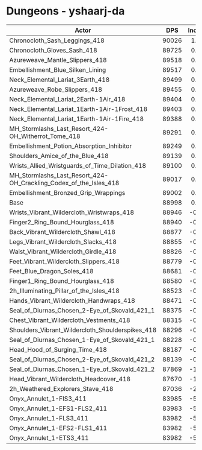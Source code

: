 # Dungeons - yshaarj-da
| Actor | DPS | Increase |
|---|:---:|:---:|
|Chronocloth_Sash_Leggings_418|90026|1.15%|
|Chronocloth_Gloves_Sash_418|89725|0.82%|
|Azureweave_Mantle_Slippers_418|89518|0.58%|
|Embellishment_Blue_Silken_Lining|89517|0.58%|
|Neck_Elemental_Lariat_3Earth_418|89499|0.56%|
|Azureweave_Robe_Slippers_418|89455|0.51%|
|Neck_Elemental_Lariat_2Earth-1Air_418|89404|0.46%|
|Neck_Elemental_Lariat_1Earth-1Air-1Frost_418|89403|0.45%|
|Neck_Elemental_Lariat_1Earth-1Air-1Fire_418|89388|0.44%|
|MH_Stormlashs_Last_Resort_424-OH_Witherrot_Tome_418|89291|0.33%|
|Embellishment_Potion_Absorption_Inhibitor|89249|0.28%|
|Shoulders_Amice_of_the_Blue_418|89139|0.16%|
|Wrists_Allied_Wristguards_of_Time_Dilation_418|89100|0.12%|
|MH_Stormlashs_Last_Resort_424-OH_Crackling_Codex_of_the_Isles_418|89017|0.02%|
|Embellishment_Bronzed_Grip_Wrappings|89002|0.00%|
|Base|88998|0.00%|
|Wrists_Vibrant_Wildercloth_Wristwraps_418|88946|-0.06%|
|Finger2_Ring_Bound_Hourglass_418|88940|-0.06%|
|Back_Vibrant_Wildercloth_Shawl_418|88877|-0.14%|
|Legs_Vibrant_Wildercloth_Slacks_418|88855|-0.16%|
|Waist_Vibrant_Wildercloth_Girdle_418|88826|-0.19%|
|Feet_Vibrant_Wildercloth_Slippers_418|88779|-0.25%|
|Feet_Blue_Dragon_Soles_418|88681|-0.36%|
|Finger1_Ring_Bound_Hourglass_418|88580|-0.47%|
|2h_Illuminating_Pillar_of_the_Isles_418|88523|-0.53%|
|Hands_Vibrant_Wildercloth_Handwraps_418|88471|-0.59%|
|Seal_of_Diurnas_Chosen_2-Eye_of_Skovald_421_1|88375|-0.70%|
|Chest_Vibrant_Wildercloth_Vestments_418|88315|-0.77%|
|Shoulders_Vibrant_Wildercloth_Shoulderspikes_418|88296|-0.79%|
|Seal_of_Diurnas_Chosen_1-Eye_of_Skovald_421_1|88228|-0.86%|
|Head_Hood_of_Surging_Time_418|88187|-0.91%|
|Seal_of_Diurnas_Chosen_2-Eye_of_Skovald_421_2|88139|-0.97%|
|Seal_of_Diurnas_Chosen_1-Eye_of_Skovald_421_2|87869|-1.27%|
|Head_Vibrant_Wildercloth_Headcover_418|87670|-1.49%|
|2h_Weathered_Explorers_Stave_418|87036|-2.20%|
|Onyx_Annulet_1-FIS3_411|83985|-5.63%|
|Onyx_Annulet_1-EFS1-FLS2_411|83983|-5.63%|
|Onyx_Annulet_1-FLS3_411|83982|-5.64%|
|Onyx_Annulet_1-EFS2-FLS1_411|83982|-5.64%|
|Onyx_Annulet_1-ETS3_411|83982|-5.64%|
